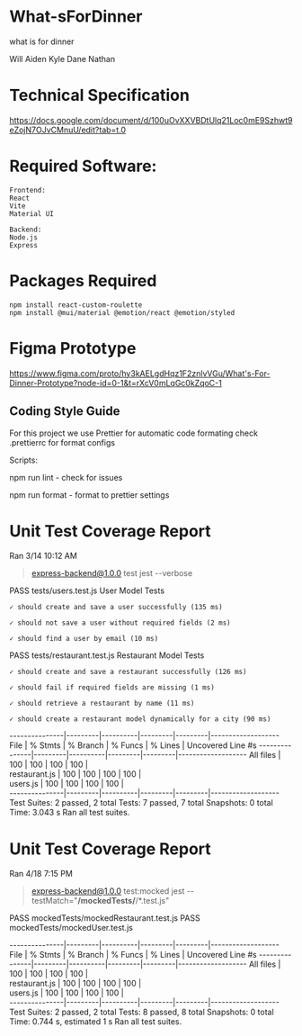 # What-sForDinner

what is for dinner

Will Aiden Kyle Dane Nathan

# Technical Specification

https://docs.google.com/document/d/100uOvXXVBDtUlq21Loc0mE9Szhwt9eZojN7OJvCMnuU/edit?tab=t.0


# Required Software:

```
Frontend:
React
Vite
Material UI

Backend:
Node.js
Express

```
# Packages Required
```
npm install react-custom-roulette
npm install @mui/material @emotion/react @emotion/styled
```
# Figma Prototype

https://www.figma.com/proto/hy3kAELgdHqz1F2znlvVGu/What's-For-Dinner-Prototype?node-id=0-1&t=rXcV0mLqGc0kZqoC-1

## Coding Style Guide

For this project we use Prettier for automatic code formating
check .prettierrc for format configs

Scripts:

npm run lint - check for issues

npm run format - format to prettier settings


# Unit Test Coverage Report

Ran 3/14 10:12 AM

> express-backend@1.0.0 test
> jest --verbose

 PASS  tests/users.test.js
  User Model Tests
  
    ✓ should create and save a user successfully (135 ms)
    
    ✓ should not save a user without required fields (2 ms)
    
    ✓ should find a user by email (10 ms)

 PASS  tests/restaurant.test.js
  Restaurant Model Tests
  
    ✓ should create and save a restaurant successfully (126 ms)
    
    ✓ should fail if required fields are missing (1 ms)
  
    ✓ should retrieve a restaurant by name (11 ms)
    
    ✓ should create a restaurant model dynamically for a city (90 ms)
    

---------------|---------|----------|---------|---------|-------------------
File           | % Stmts | % Branch | % Funcs | % Lines | Uncovered Line #s 
---------------|---------|----------|---------|---------|-------------------
All files      |     100 |      100 |     100 |     100 |                   
 restaurant.js |     100 |      100 |     100 |     100 |                   
 users.js      |     100 |      100 |     100 |     100 |                   
---------------|---------|----------|---------|---------|-------------------
Test Suites: 2 passed, 2 total
Tests:       7 passed, 7 total
Snapshots:   0 total
Time:        3.043 s
Ran all test suites.



# Unit Test Coverage Report

Ran 4/18 7:15 PM

> express-backend@1.0.0 test:mocked
> jest --testMatch="**/mockedTests/**/*.test.js"

 PASS  mockedTests/mockedRestaurant.test.js
 PASS  mockedTests/mockedUser.test.js

 
---------------|---------|----------|---------|---------|-------------------
File           | % Stmts | % Branch | % Funcs | % Lines | Uncovered Line #s 
---------------|---------|----------|---------|---------|-------------------
All files      |     100 |      100 |     100 |     100 |                   
 restaurant.js |     100 |      100 |     100 |     100 |                   
 users.js      |     100 |      100 |     100 |     100 |                   
---------------|---------|----------|---------|---------|-------------------
Test Suites: 2 passed, 2 total
Tests:       8 passed, 8 total
Snapshots:   0 total
Time:        0.744 s, estimated 1 s
Ran all test suites.

